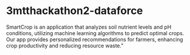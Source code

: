 # 3mtthackathon2-dataforce
SmartCrop is an application that analyzes soil nutrient levels and pH conditions, utilizing machine learning algorithms to predict optimal crops. Our app provides personalized recommendations for farmers, enhancing crop productivity and reducing resource waste."
